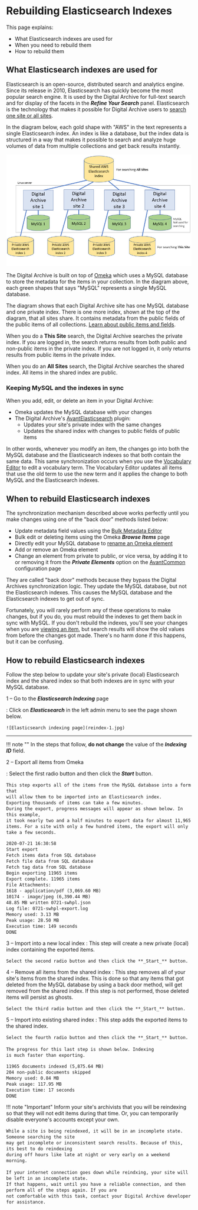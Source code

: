 # Rebuilding Elasticsearch Indexes

This page explains:

-   What Elasticsearch indexes are used for
-   When you need to rebuild them
-   How to rebuild them

## What Elasticsearch indexes are used for

Elasticsearch is an open-source, distributed search and analytics engine. 
Since its release in 2010, Elasticsearch has quickly become the most popular search engine.
It is used by the Digital Archive for full-text search and for display of the facets in the
**_Refine Your Search_** panel. Elasticsearch is the technology that makes it possible
for Digital Archive users to [search one site or all sites](/user/how-to-search/#search-one-site-or-all-sites).

In the diagram below, each gold shape with "AWS" in the text represents a single Elasticsearch
index. An index is like a database, but the index data is structured in a way that makes
it possible to search and analyze huge volumes of data from multiple collections and get back
results instantly.

![Elasticsearch indexing page](reindex-2.jpg)

The Digital Archive is built on top of [Omeka](https://omeka.org/classic/) which uses a MySQL
database to store the metadata for the items in your collection. In the diagram above, each
green shapes that says "MySQL" represents a single MySQL database.

The diagram shows that each Digital Archive site has one MySQL database and one private index.
There is one more index, shown at the top of the diagram, that all sites share. It contains
metadata from the public fields of the public items of all collections.
[Learn about public items and fields](/archivist/what-gets-searched/).

When you do a **This Site** search, the Digital Archive searches the private index. If you are logged in,
the search returns results from both public and non-public items in the private index. If you are not
logged in, it only returns results from public items in the private index.

When you do an **All Sites** search, the Digital Archive searches the shared index. All
items in the shared index are public.

### Keeping MySQL and the indexes in sync

When you add, edit, or delete an item in your Digital Archive:

-   Omeka updates the MySQL database with your changes
-   The Digital Archive's [AvantElasticsearch](/plugins/avantelasticsearch) plugin:
    -   Updates your site's private index with the same changes
    -   Updates the shared index with changes to public fields of public items

In other words, whenever you modify an item, the changes go into both the MySQL database and
the Elasticsearch indexes so that both contain the same data. This same synchronization occurs
when you use the [Vocabulary Editor](/archivist/vocabulary-editor/) to edit a vocabulary term.
The Vocabulary Editor updates all items that use the old term to use the new term and it applies
the change to both MySQL and the Elasticsearch indexes.

## When to rebuild Elasticsearch indexes

The synchronization mechanism described above works perfectly until you make changes
using one of the "back door" methods listed below:

-   Update metadata field values using the [Bulk Metadata Editor](/administrator/omeka-administration/#make-bulk-edits)
-   Bulk edit or deleting items using the Omeka **_Browse Items_** page
-   Directly edit your MySQL database to
    [rename an Omeka element](/administrator/omeka-elements/#rename-an-element)
-   Add or remove an Omeka element        
-   Change an element from private to public, or vice versa, by adding it to or removing it from
    the **_Private Elements_** option on the [AvantCommon](/plugins/avantcommon) configuration page

They are called "back door" methods because they bypass the Digital Archives synchronization logic.
They update the MySQL database, but not the Elasticsearch indexes. This causes the MySQL database and
the Elasticsearch indexes to get out of sync.

Fortunately, you will rarely perform any of these operations to make changes, but if you do, you must rebuild
the indexes to get them back in sync with MySQL. If you don't rebuild the indexes, you'll see your changes
when you are [viewing an item](/user/viewing-items/), but search results will show the old values from before
the changes got made. There's no harm done if this happens, but it can be confusing.                 

## How to rebuild Elasticsearch indexes

Follow the step below to update your site's private (local) Elasticsearch index and the shared index so
that both indexes are in sync with your MySQL database.

1 &ndash; Go to the **_Elasticsearch Indexing_** page

:   Click on **_Elasticsearch_** in the left admin menu to see the page shown below.

    ![Elasticsearch indexing page](reindex-1.jpg)

---

!!! note ""
    In the steps that follow, **do not change** the value of the **_Indexing ID_** field.

2 &ndash; Export all items from Omeka

:   Select the first radio button and then click the **_Start_** button.

    This step exports all of the items from the MySQL database into a form that
    will allow them to be imported into an Elasticsearch index.
    Exporting thousands of items can take a few minutes.
    During the export, progress messages will appear as shown below. In this example,
    it took nearly two and a half minutes to export data for almost 11,965
    items. For a site with only a few hundred items, the export will only take a few seconds.

``` text
2020-07-21 16:30:58
Start export
Fetch items data from SQL database
Fetch file data from SQL database
Fetch tag data from SQL database
Begin exporting 11965 items
Export complete. 11965 items
File Attachments:
1618 - application/pdf (3,069.60 MB)
10174 - image/jpeg (6,390.44 MB)
48.85 MB written 0721-swhpl.json
Log file: 0721-swhpl-export.log
Memory used: 3.13 MB
Peak usage: 28.50 MB
Execution time: 149 seconds
DONE
```

3 &ndash; Import into a new local index
:   This step will create a new private (local) index containing the exported items.

    Select the second radio button and then click the **_Start_** button.

4 &ndash; Remove all items from the shared index
:   This step removes all of your site's items from the shared index.
    This is done so that any items that got deleted from the MySQL database
    by using a back door method, will get removed from the shared index.
    If this step is not performed, those deleted items will persist as ghosts.

    Select the third radio button and then click the **_Start_** button.

5 &ndash; Import into existing shared index
:   This step adds the exported items to the shared index.

    Select the fourth radio button and then click the **_Start_** button.

    The progress for this last step is shown below. Indexing
    is much faster than exporting.

``` text
11965 documents indexed (5,875.64 MB)
204 non-public documents skipped
Memory used: 0.84 MB
Peak usage: 117.95 MB
Execution time: 17 seconds
DONE
```

!!! note "Important"
    Inform your site's archivists that you will be reindexing so that they will not edit items
    during that time. Or, you can temporarily disable everyone's accounts except your own.

    While a site is being reindexed, it will be in an incomplete state. Someone searching the site
    may get incomplete or inconsistent search results. Because of this, its best to do reindexing
    during off hours like late at night or very early on a weekend morning.
    
    If your internet connection goes down while reindxing, your site will be left in an incomplete state.
    If that happens, wait until you have a reliable connection, and then perform all of the steps again. If you are
    not comfortable with this task, contact your Digital Archive developer for assistance.